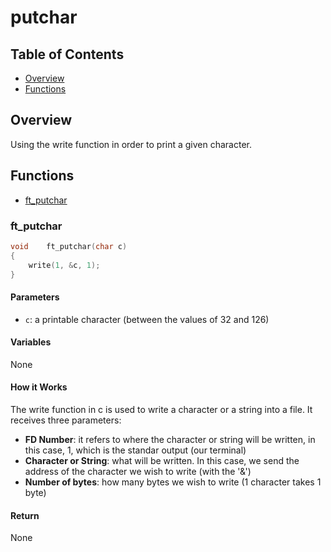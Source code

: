 # putchar

## Table of Contents

- [Overview](#overview)
- [Functions](#functions)

## Overview

Using the write function in order to print a given character.

## Functions

- [ft_putchar](#ft_putchar)

### ft_putchar

```c
void	ft_putchar(char c)
{
	write(1, &c, 1);
}
```

#### Parameters

- `c`: a printable character (between the values of 32 and 126)

#### Variables

None

#### How it Works

The write function in c is used to write a character or a string into a file.
It receives three parameters:

- **FD Number**: it refers to where the character or string will be written, in this case, 1, which is the standar output (our terminal)
- **Character or String**: what will be written. In this case, we send the address of the character we wish to write (with the '&')
- **Number of bytes**: how many bytes we wish to write (1 character takes 1 byte)

#### Return

None